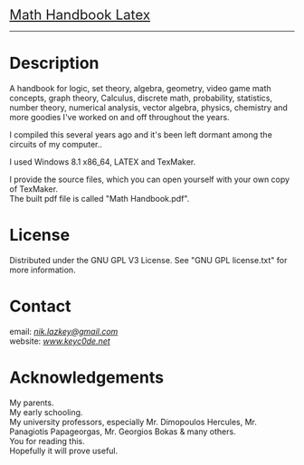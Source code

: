<font size="+2">
<a href="https://github.com/KeyC0de/MathHandbook_Latex">Math Handbook Latex</a>
</font>
<hr>

# Description 

A handbook for logic, set theory, algebra, geometry, video game math concepts, graph theory, Calculus, discrete math, probability, statistics, number theory, numerical analysis, vector algebra, physics, chemistry and more goodies I've worked on and off throughout the years.

I compiled this several years ago and it's been left dormant among the circuits of my computer..


I used Windows 8.1 x86_64, LATEX and TexMaker.

I provide the source files, which you can open yourself with your own copy of TexMaker.</br>
The built pdf file is called "Math Handbook.pdf".


# License

Distributed under the GNU GPL V3 License. See "GNU GPL license.txt" for more information.


# Contact

email: *nik.lazkey@gmail.com*</br>
website: *www.keyc0de.net*


# Acknowledgements

My parents.</br>
My early schooling.</br>
My university professors, especially Mr. Dimopoulos Hercules, Mr. Panagiotis Papageorgas, Mr. Georgios Bokas & many others.</br> 
You for reading this.</br>
Hopefully it will prove useful.
